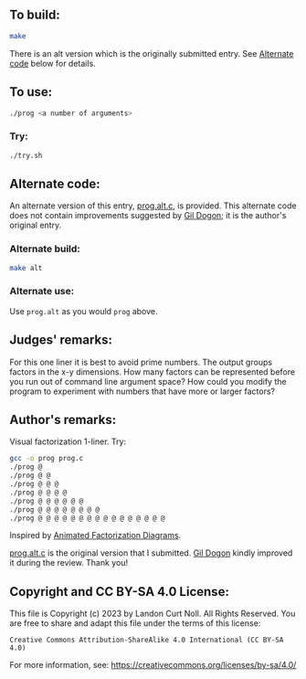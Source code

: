 ## To build:

```sh
make
```


There is an alt version which is the originally submitted entry. See [Alternate
code](#alternate-code) below for details.


## To use:

```sh
./prog <a number of arguments>
```


### Try:

```sh
./try.sh
```


## Alternate code:

An alternate version of this entry, [prog.alt.c](prog.alt.c), is provided.
This alternate code does not contain improvements suggested by [Gil
Dogon](/winners.html#Gil_Dogon); it is the author's original entry.


### Alternate build:

```sh
make alt
```


### Alternate use:

Use `prog.alt` as you would `prog` above.


## Judges' remarks:

For this one liner it is best to avoid prime numbers. The output groups
factors in the x-y dimensions. How many factors can be represented before you
run out of command line argument space? How could you modify the program to
experiment with numbers that have more or larger factors?


## Author's remarks:

Visual factorization 1-liner.  Try:

```sh
gcc -o prog prog.c
./prog @
./prog @ @
./prog @ @ @
./prog @ @ @ @
./prog @ @ @ @ @ @
./prog @ @ @ @ @ @ @ @
./prog @ @ @ @ @ @ @ @ @ @ @ @ @ @ @ @
```

Inspired by [Animated Factorization
Diagrams](http://www.datapointed.net/visualizations/math/factorization/animated-diagrams/).

[prog.alt.c](prog.alt.c) is the original version that I submitted. [Gil
Dogon](/winners.html#Gil_Dogon) kindly improved it during the review.  Thank
you!


## Copyright and CC BY-SA 4.0 License:

This file is Copyright (c) 2023 by Landon Curt Noll.  All Rights Reserved.
You are free to share and adapt this file under the terms of this license:

    Creative Commons Attribution-ShareAlike 4.0 International (CC BY-SA 4.0)

For more information, see: https://creativecommons.org/licenses/by-sa/4.0/
